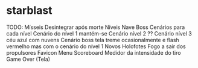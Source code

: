 # starblast

TODO:
Mísseis
Desintegrar após morte
Níveis
Nave Boss
Cenários para cada nível
    Cenário do nível 1 mantém-se
    Cenário nível 2 ??
    Cenário nível 3 céu azul com nuvens
    Cenário boss tela treme ocasionalmente e flash vermelho mas com o cenário do nível 1
Novos Holofotes
Fogo a sair dos propulsores
Favicon
Menu
Scoreboard
Medidor da intensidade do tiro
Game Over (Tela)
